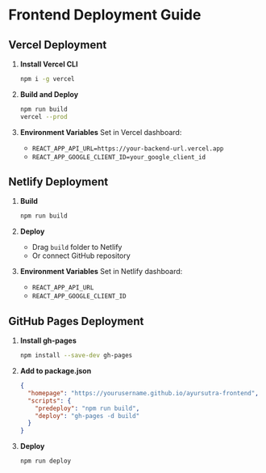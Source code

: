 # Frontend Deployment Guide

## Vercel Deployment

1. **Install Vercel CLI**
   ```bash
   npm i -g vercel
   ```

2. **Build and Deploy**
   ```bash
   npm run build
   vercel --prod
   ```

3. **Environment Variables**
   Set in Vercel dashboard:
   - `REACT_APP_API_URL=https://your-backend-url.vercel.app`
   - `REACT_APP_GOOGLE_CLIENT_ID=your_google_client_id`

## Netlify Deployment

1. **Build**
   ```bash
   npm run build
   ```

2. **Deploy**
   - Drag `build` folder to Netlify
   - Or connect GitHub repository

3. **Environment Variables**
   Set in Netlify dashboard:
   - `REACT_APP_API_URL`
   - `REACT_APP_GOOGLE_CLIENT_ID`

## GitHub Pages Deployment

1. **Install gh-pages**
   ```bash
   npm install --save-dev gh-pages
   ```

2. **Add to package.json**
   ```json
   {
     "homepage": "https://yourusername.github.io/ayursutra-frontend",
     "scripts": {
       "predeploy": "npm run build",
       "deploy": "gh-pages -d build"
     }
   }
   ```

3. **Deploy**
   ```bash
   npm run deploy
   ```

   <!-- hjb -->